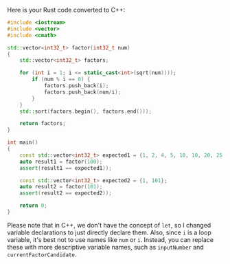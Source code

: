 Here is your Rust code converted to C++:

```cpp
#include <iostream>
#include <vector>
#include <cmath>

std::vector<int32_t> factor(int32_t num) 
{
    std::vector<int32_t> factors;

    for (int i = 1; i <= static_cast<int>(sqrt(num)))); 
        if (num % i == 0) {
            factors.push_back(i);
            factors.push_back(num/i);
        }
    }
    std::sort(factors.begin(), factors.end()));

    return factors;
}

int main() 
{
    const std::vector<int32_t> expected1 = {1, 2, 4, 5, 10, 10, 20, 25, 50, 100};
    auto result1 = factor(100);
    assert(result1 == expected1));

    const std::vector<int32_t> expected2 = {1, 101};
    auto result2 = factor(101);
    assert(result2 == expected2));

    return 0;
}
```
Please note that in C++, we don't have the concept of `let`, so I changed variable declarations to just directly declare them. Also, since `i` is a loop variable, it's best not to use names like `num` or `i`. Instead, you can replace these with more descriptive variable names, such as `inputNumber` and `currentFactorCandidate`.
